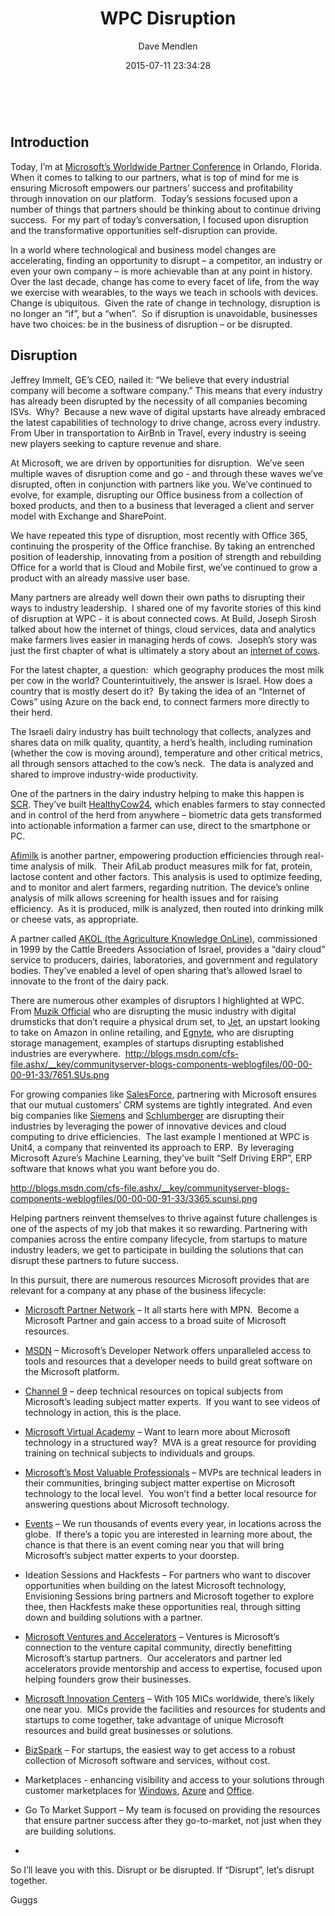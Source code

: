﻿---
date: "2015-07-11 23:34:28"
excerpt: "Disrupt or be disrupted"
image: /images/kurt.png
layout: post
color: blue
author-link: ""
categories: CaseStudies GitHub process
title: WPC Disruption
author: Dave Mendlen
---

 

Introduction
------------

Today, I’m at [Microsoft’s Worldwide Partner
Conference](<http://news.microsoft.com/wpc2015/>) in Orlando, Florida. When it
comes to talking to our partners, what is top of mind for me is ensuring
Microsoft empowers our partners’ success and profitability through innovation on
our platform.  Today’s sessions focused upon a number of things that partners
should be thinking about to continue driving success.  For my part of today’s
conversation, I focused upon disruption and the transformative opportunities
self-disruption can provide.

In a world where technological and business model changes are accelerating,
finding an opportunity to disrupt – a competitor, an industry or even your own
company – is more achievable than at any point in history.  Over the last
decade, change has come to every facet of life, from the way we exercise with
wearables, to the ways we teach in schools with devices.  Change is ubiquitous. 
Given the rate of change in technology, disruption is no longer an “if”, but a
“when”.  So if disruption is unavoidable, businesses have two choices: be in the
business of disruption – or be disrupted.

Disruption
----------

Jeffrey Immelt, GE’s CEO, nailed it: “We believe that every industrial company
will become a software company.” This means that every industry has already been
disrupted by the necessity of all companies becoming ISVs.  Why?  Because a new
wave of digital upstarts have already embraced the latest capabilities of
technology to drive change, across every industry. From Uber in transportation
to AirBnb in Travel, every industry is seeing new players seeking to capture
revenue and share.

At Microsoft, we are driven by opportunities for disruption.  We’ve seen
multiple waves of disruption come and go - and through these waves we’ve
disrupted, often in conjunction with partners like you. We’ve continued to
evolve, for example, disrupting our Office business from a collection of boxed
products, and then to a business that leveraged a client and server model with
Exchange and SharePoint. 

We have repeated this type of disruption, most recently with Office 365,
continuing the prosperity of the Office franchise. By taking an entrenched
position of leadership, innovating from a position of strength and rebuilding
Office for a world that is Cloud and Mobile first, we’ve continued to grow a
product with an already massive user base. 

Many partners are already well down their own paths to disrupting their ways to
industry leadership.  I shared one of my favorite stories of this kind of
disruption at WPC - it is about connected cows. At Build, Joseph Sirosh talked
about how the internet of things, cloud services, data and analytics make
farmers lives easier in managing herds of cows.  Joseph’s story was just the
first chapter of what is ultimately a story about an [internet of
cows](<http://aka.ms/internet-of-cows>). 

For the latest chapter, a question:  which geography produces the most milk per
cow in the world? Counterintuitively, the answer is Israel. How does a country
that is mostly desert do it?  By taking the idea of an “Internet of Cows” using
Azure on the back end, to connect farmers more directly to their herd. 

The Israeli dairy industry has built technology that collects, analyzes and
shares data on milk quality, quantity, a herd’s health, including rumination
(whether the cow is moving around), temperature and other critical metrics, all
through sensors attached to the cow’s neck.  The data is analyzed and shared to
improve industry-wide productivity.

One of the partners in the dairy industry helping to make this happen is
[SCR](<http://www.scrdairy.com/>). They’ve built
[HealthyCow24](<http://www.scrdairy.com/cow-intelligence/hc24-solution.html>),
which enables farmers to stay connected and in control of the herd from anywhere
– biometric data gets transformed into actionable information a farmer can use,
direct to the smartphone or PC.

[Afimilk](<http://www.afimilk.com/>) is another partner, empowering production
efficiencies through real-time analysis of milk.  Their AfiLab product measures
milk for fat, protein, lactose content and other factors. This analysis is used
to optimize feeding, and to monitor and alert farmers, regarding nutrition. The
device’s online analysis of milk allows screening for health issues and for
raising efficiency.  As it is produced, milk is analyzed, then routed into
drinking milk or cheese vats, as appropriate.

A partner called [AKOL (the Agriculture Knowledge
OnLine)](<http://www.akol4u.com/>), commissioned in 1999 by the Cattle Breeders
Association of Israel, provides a “dairy cloud” service to producers, dairies,
laboratories, and government and regulatory bodies. They’ve enabled a level of
open sharing that’s allowed Israel to innovate to the front of the dairy pack.

There are numerous other examples of disruptors I highlighted at WPC.  From
[Muzik Official](<http://www.muzikofficial.com/>) who are disrupting the music
industry with digital drumsticks that don’t require a physical drum set, to
[Jet](<https://jet.com/>), an upstart looking to take on Amazon in online
retailing, and [Egnyte](<http://www.egnyte.com/>), who are disrupting storage
management, examples of startups disrupting established industries are
everywhere. 
<http://blogs.msdn.com/cfs-file.ashx/__key/communityserver-blogs-components-weblogfiles/00-00-00-91-33/7651.SUs.png>

For growing companies like [SalesForce](<http://www.salesforce.com/>),
partnering with Microsoft ensures that our mutual customers’ CRM systems are
tightly integrated. And even big companies like
[Siemens](<http://www.siemens.com/>) and [Schlumberger](<http://www.slb.com/>)
are disrupting their industries by leveraging the power of innovative devices
and cloud computing to drive efficiencies.  The last example I mentioned at WPC
is Unit4, a company that reinvented its approach to ERP.  By leveraging
Microsoft Azure’s Machine Learning, they’ve built “Self Driving ERP”, ERP
software that knows what you want before you do.

<http://blogs.msdn.com/cfs-file.ashx/__key/communityserver-blogs-components-weblogfiles/00-00-00-91-33/3365.scunsi.png>

Helping partners reinvent themselves to thrive against future challenges is one
of the aspects of my job that makes it so rewarding. Partnering with companies
across the entire company lifecycle, from startups to mature industry leaders,
we get to participate in building the solutions that can disrupt these partners
to future success.

In this pursuit, there are numerous resources Microsoft provides that are
relevant for a company at any phase of the business lifecycle:

-   [Microsoft Partner
    Network](<https://mspartner.microsoft.com/en/us/pages/sales%20and%20marketing/isv/overview.aspx?utm_source=bing&utm_medium=search&utm_campaign=isvmicrosoftbrandphase2-partnerprogram&utm_content=textad4>)
    – It all starts here with MPN.  Become a Microsoft Partner and gain access
    to a broad suite of Microsoft resources.

-   [MSDN](<https://msdn.microsoft.com/>) – Microsoft’s Developer Network offers
    unparalleled access to tools and resources that a developer needs to build
    great software on the Microsoft platform.

-   [Channel 9](<https://channel9.msdn.com/>) – deep technical resources on
    topical subjects from Microsoft’s leading subject matter experts.  If you
    want to see videos of technology in action, this is the place.

-   [Microsoft Virtual Academy](<http://www.microsoftvirtualacademy.com/>) –
    Want to learn more about Microsoft technology in a structured way?  MVA is a
    great resource for providing training on technical subjects to individuals
    and groups.

-   [Microsoft’s Most Valuable Professionals](<http://mvp.microsoft.com/>) –
    MVPs are technical leaders in their communities, bringing subject matter
    expertise on Microsoft technology to the local level.  You won’t find a
    better local resource for answering questions about Microsoft technology.

-   [Events](<http://events.msdn.microsoft.com/>) – We run thousands of events
    every year, in locations across the globe.  If there’s a topic you are
    interested in learning more about, the chance is that there is an event
    coming near you that will bring Microsoft’s subject matter experts to your
    doorstep.

-   Ideation Sessions and Hackfests – For partners who want to discover
    opportunities when building on the latest Microsoft technology, Envisioning
    Sessions bring partners and Microsoft together to explore thee, then
    Hackfests make these opportunities real, through sitting down and building
    solutions with a partner.

-   [Microsoft Ventures and Accelerators](<https://www.microsoftventures.com/>)
    – Ventures is Microsoft’s connection to the venture capital community,
    directly benefitting Microsoft’s startup partners.  Our accelerators and
    partner led accelerators provide mentorship and access to expertise, focused
    upon helping founders grow their businesses.

-   [Microsoft Innovation
    Centers](<https://www.microsoftventures.com/locations/mic>) – With 105 MICs
    worldwide, there’s likely one near you.  MICs provide the facilities and
    resources for students and startups to come together, take advantage of
    unique Microsoft resources and build great businesses or solutions.

-   [BizSpark](<http://www.microsoft.com/bizspark/>) – For startups, the easiest
    way to get access to a robust collection of Microsoft software and services,
    without cost.

-   Marketplaces - enhancing visibility and access to your solutions through
    customer marketplaces for
    [Windows](<http://windows.microsoft.com/en-US/windows-8/apps>),
    [Azure](<http://azure.microsoft.com/en-us/marketplace/>) and
    [Office](<https://pinpoint.microsoft.com/en-US/Home/Office>).

-   Go To Market Support – My team is focused on providing the resources that
    ensure partner success after they go-to-market, not just when they are
    building solutions.

-    

So I’ll leave you with this. Disrupt or be disrupted. If “Disrupt”, let’s
disrupt together.

Guggs
